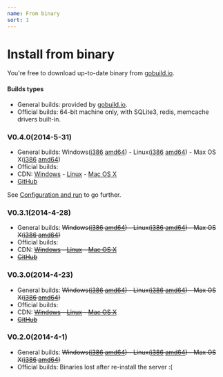 ```yaml
---
name: From binary
sort: 1
---
```


# Install from binary

You're free to download up-to-date binary from [gobuild.io](http://gobuild.io/download/github.com/gogits/gogs).

#### Builds types

- General builds: provided by [gobuild.io](http://gobuild.io/download/github.com/gogits/gogs).
- Official builds: 64-bit machine only, with SQLite3, redis, memcache drivers built-in.

### V0.4.0(2014-5-31)

- General builds: Windows([i386](http://gobuild.io/github.com/gogits/gogs/v0.4.0/windows/386) [amd64](http://gobuild.io/github.com/gogits/gogs/v0.4.0/windows/amd64)) - Linux([i386](http://gobuild.io/github.com/gogits/gogs/v0.4.0/linux/386) [amd64](http://gobuild.io/github.com/gogits/gogs/v0.4.0/linux/amd64)) - Max OS X([i386](http://gobuild.io/github.com/gogits/gogs/v0.4.0/darwin/386) [amd64](http://gobuild.io/github.com/gogits/gogs/v0.4.0/darwin/amd64))
- Official builds: 
 - CDN: [Windows](http://gogs.dn.qbox.me/gogs_v0.4.0_windows_amd64.zip) - [Linux](http://gogs.dn.qbox.me/gogs_v0.4.0_linux_amd64.zip) - [Mac OS X](http://gogs.dn.qbox.me/gogs_v0.4.0_darwin_amd64.zip)
 - [GitHub](https://github.com/gogits/gogs/releases/tag/v0.4.0)

See [Configuration and run](configuration_and_run.md) to go further.

### V0.3.1(2014-4-28)

- General builds: ~~Windows([i386](http://gobuild.io/github.com/gogits/gogs/v0.3.1/windows/386) [amd64](http://gobuild.io/github.com/gogits/gogs/v0.3.1/windows/amd64)) - Linux([i386](http://gobuild.io/github.com/gogits/gogs/v0.3.1/linux/386) [amd64](http://gobuild.io/github.com/gogits/gogs/v0.3.1/linux/amd64)) - Max OS X([i386](http://gobuild.io/github.com/gogits/gogs/v0.3.1/darwin/386) [amd64](http://gobuild.io/github.com/gogits/gogs/v0.3.1/darwin/amd64))~~
- Official builds: 
 - CDN: ~~[Windows](http://gogs.dn.qbox.me/gogs_v0.3.1_windows_amd64.zip) - [Linux](http://gogs.dn.qbox.me/gogs_v0.3.1_linux_amd64.zip) - [Mac OS X](http://gogs.dn.qbox.me/gogs_v0.3.1_darwin_amd64.zip)~~
 - ~~[GitHub](https://github.com/gogits/gogs/releases/tag/v0.3.1)~~

### V0.3.0(2014-4-23)

- General builds: ~~Windows([i386](http://gobuild.io/github.com/gogits/gogs/v0.3.0/windows/386) [amd64](http://gobuild.io/github.com/gogits/gogs/v0.3.0/windows/amd64)) - Linux([i386](http://gobuild.io/github.com/gogits/gogs/v0.3.0/linux/386) [amd64](http://gobuild.io/github.com/gogits/gogs/v0.3.0/linux/amd64)) - Max OS X([i386](http://gobuild.io/github.com/gogits/gogs/v0.3.0/darwin/386) [amd64](http://gobuild.io/github.com/gogits/gogs/v0.3.0/darwin/amd64))~~
- Official builds: 
 - CDN: ~~[Windows](http://gogs.dn.qbox.me/gogs_v0.3.0_windows_amd64.zip) - [Linux](http://gogs.dn.qbox.me/gogs_v0.3.0_linux_amd64.zip) - [Mac OS X](http://gogs.dn.qbox.me/gogs_v0.3.0_darwin_amd64.zip)~~
 - ~~[GitHub](https://github.com/gogits/gogs/releases/tag/v0.3.0)~~

### V0.2.0(2014-4-1)

- General builds: ~~Windows([i386](http://gobuild.io/github.com/gogits/gogs/v0.2.0/windows/386) [amd64](http://gobuild.io/github.com/gogits/gogs/v0.2.0/windows/amd64)) - Linux([i386](http://gobuild.io/github.com/gogits/gogs/v0.2.0/linux/386) [amd64](http://gobuild.io/github.com/gogits/gogs/v0.2.0/linux/amd64)) - Max OS X([i386](http://gobuild.io/github.com/gogits/gogs/v0.2.0/darwin/386) [amd64](http://gobuild.io/github.com/gogits/gogs/v0.2.0/darwin/amd64))~~
- Official builds: Binaries lost after re-install the server :(
